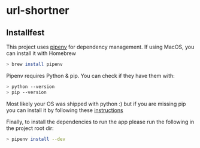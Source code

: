 # url-shortner

## Installfest

This project uses [pipenv](https://pipenv.readthedocs.io/en/latest/#install-pipenv-today) for dependency management. If using MacOS, you can install it with Homebrew
```bash
> brew install pipenv
``` 

Pipenv requires Python & pip. You can check if they have them with:
```bash
> python --version
> pip --version
``` 

Most likely your OS was shipped with python :) but if you are missing pip you can install it by following
these [instructions](https://pip.pypa.io/en/stable/installing/)

Finally, to install the dependencies to run the app please run the following in the project root dir:
```bash
> pipenv install --dev
```
